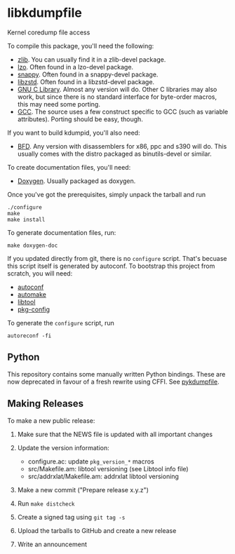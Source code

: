 libkdumpfile
============

Kernel coredump file access

To compile this package, you'll need the following:

* [zlib](http://www.zlib.net/). You can usually find it in a zlib-devel
  package.
* [lzo](http://www.oberhumer.com/opensource/lzo/). Often found in a
  lzo-devel package.
* [snappy](https://github.com/google/snappy). Often found in a snappy-devel
   package.
* [libzstd](https://github.com/facebook/zstd). Often found in a libzstd-devel
  package.
* [GNU C Library](http://www.gnu.org/software/libc/libc.html). Almost
  any version will do. Other C libraries may also work, but since there
  is no standard interface for byte-order macros, this may need some porting.
* [GCC](http://gcc.gnu.org/). The source uses a few construct specific
  to GCC (such as variable attributes). Porting should be easy, though.

If you want to build kdumpid, you'll also need:

* [BFD](http://www.gnu.org/software/binutils/). Any version with
  disassemblers for x86, ppc and s390 will do. This usually comes with
  the distro packaged as binutils-devel or similar.

To create documentation files, you'll need:

* [Doxygen](http://www.doxygen.org/). Usually packaged as doxygen.

Once you've got the prerequisites, simply unpack the tarball and run


	./configure
	make
	make install

To generate documentation files, run:

	make doxygen-doc

If you updated directly from git, there is no `configure` script. That's
becuase this script itself is generated by autoconf. To bootstrap this
project from scratch, you will need:

* [autoconf](https://www.gnu.org/software/autoconf/)
* [automake](https://www.gnu.org/software/automake/)
* [libtool](https://www.gnu.org/software/libtool/)
* [pkg-config](https://www.freedesktop.org/wiki/Software/pkg-config/)

To generate the `configure` script, run

	autoreconf -fi

Python
------

This repository contains some manually written Python bindings. These are now
deprecated in favour of a fresh rewrite using CFFI. See
[pykdumpfile](https://github.com/ptesarik/pykdumpfile).

Making Releases
---------------

To make a new public release:

1. Make sure that the NEWS file is updated with all important changes
2. Update the version information:
    * configure.ac: update `pkg_version_*` macros
    * src/Makefile.am: libtool versioning (see Libtool info file)
    * src/addrxlat/Makefile.am: addrxlat libtool versioning

3. Make a new commit ("Prepare release x.y.z")
4. Run `make distcheck`
5. Create a signed tag using `git tag -s`
6. Upload the tarballs to GitHub and create a new release
7. Write an announcement

